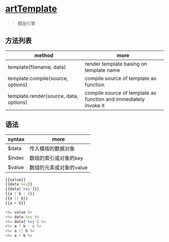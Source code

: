 # [artTemplate](https://aui.github.io/art-template/)

> 模版引擎

## 方法列表

| method                                 | more                                                             |
|----------------------------------------|------------------------------------------------------------------|
| template(filename, data)               | render template basing on template name                          |
| template.compile(source, options)      | compile source of template as function                           |
| template.render(source, data, options) | compile source of template as function and immediately invoke it |

## 语法

| syntax | more           |
|--------|----------------|
| $data  | 传入模版的数据对象      |
| $index | 数组的索引或对象的key   |
| $value | 数组的元素或对象的value |

```javascript
{{value}}
{{data.key}}
{{data['key']}}
{{a ? b : c}}
{{a || b}}
{{a + b}}
```

```javascript
<%= value %>
<%= data.key %>
<%= data['key'] %>
<%= a ? b : c %>
<%= a || b %>
<%= a + b %>
```